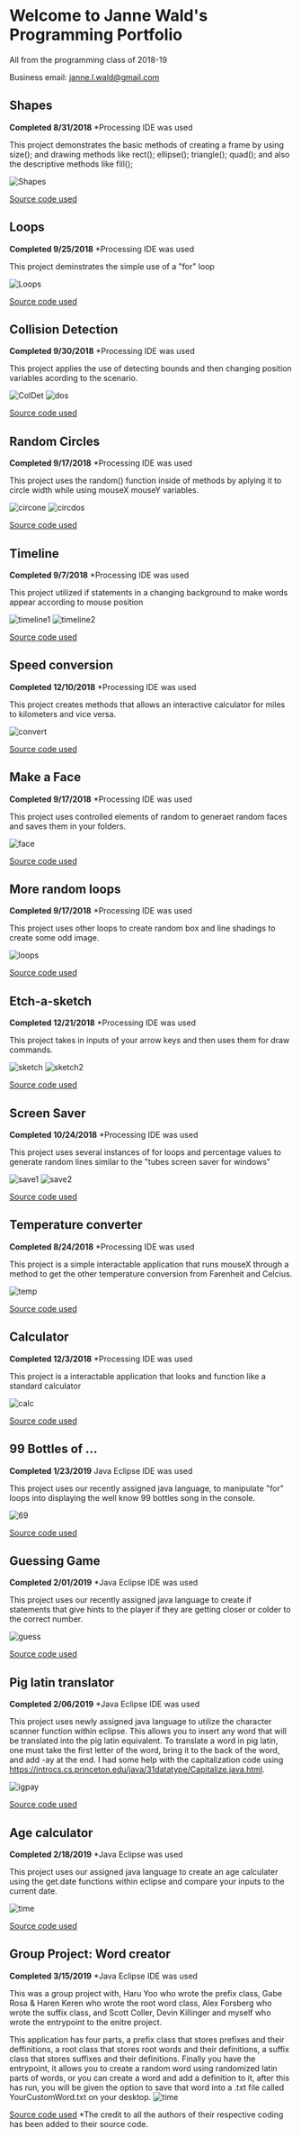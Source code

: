 # Welcome to Janne Wald's Programming Portfolio
All from the programming class of 2018-19

Business email: janne.l.wald@gmail.com

## Shapes

__Completed 8/31/2018__
*Processing IDE was used

This project demonstrates the basic methods of creating a frame by using size(); and drawing methods like rect(); ellipse(); triangle(); quad(); and also the descriptive methods like fill();

![Shapes](images/Shapes.png)

[Source code used](https://github.com/JanneWald/2018-19ProgramingPortfolio/blob/master/Projects/Term1/Shapes)

## Loops

__Completed 9/25/2018__
*Processing IDE was used

This project deminstrates the simple use of a "for" loop

![Loops](images/Loops.png)

[Source code used](https://github.com/JanneWald/2018-19ProgramingPortfolio/blob/master/Projects/Term1/Loops)

## Collision Detection

__Completed 9/30/2018__
*Processing IDE was used

This project applies the use of detecting bounds and then changing position variables acording to the scenario.

![ColDet](images/ColDet.png)
![dos](images/dos.png)

[Source code used](https://github.com/JanneWald/2018-19ProgramingPortfolio/blob/master/Projects/Term1/Collision%20Detection)

## Random Circles

__Completed 9/17/2018__
*Processing IDE was used

This project uses the random() function inside of methods by aplying it to circle width while using mouseX mouseY variables.

![circone](images/circone.png)
![circdos](images/circdos.png)

[Source code used](https://github.com/JanneWald/2018-19ProgramingPortfolio/blob/master/Projects/Term1/Collision%20Detection)

## Timeline

__Completed 9/7/2018__
*Processing IDE was used

This project utilized if statements in a changing background to make words appear according to mouse position

![timeline1](images/timeline1.png)
![timeline2](images/timeline2.png)

[Source code used](https://github.com/JanneWald/2018-19ProgramingPortfolio/blob/master/Projects/Term1/timeline)


## Speed conversion

__Completed 12/10/2018__
*Processing IDE was used

This project creates methods that allows an interactive calculator for miles to kilometers and vice versa.

![convert](images/convert.png)

[Source code used](https://github.com/JanneWald/2018-19ProgramingPortfolio/blob/master/Projects/Term1/convert)

## Make a Face

__Completed 9/17/2018__
*Processing IDE was used

This project uses controlled elements of random to generaet random faces and saves them in your folders.

![face](images/face.png)

[Source code used](https://github.com/JanneWald/2018-19ProgramingPortfolio/blob/master/Projects/Term1/face)


## More random loops

__Completed 9/17/2018__
*Processing IDE was used

This project uses other loops to create random box and line shadings to create some odd image.

![loops](images/loops3.png)

[Source code used](https://github.com/JanneWald/2018-19ProgramingPortfolio/blob/master/Projects/Term1/loops3)


## Etch-a-sketch

__Completed 12/21/2018__
*Processing IDE was used

This project takes in inputs of your arrow keys and then uses them for draw commands.

![sketch](images/sketch.png)
![sketch2](sketch2.png)

[Source code used](https://github.com/JanneWald/2018-19ProgramingPortfolio/blob/master/Projects/Term1/sketch)


## Screen Saver

__Completed 10/24/2018__
*Processing IDE was used

This project uses several instances of for loops and percentage values to generate random lines similar to the "tubes screen saver for windows"

![save1](images/save1.png)
![save2](images/save2.png)

[Source code used](https://github.com/JanneWald/2018-19ProgramingPortfolio/tree/master/Projects/Term1/ScreenSaver)


## Temperature converter

__Completed 8/24/2018__
*Processing IDE was used

This project is a simple interactable application that runs mouseX through a method to get the other temperature conversion from Farenheit and Celcius.

![temp](images/temp.png)

[Source code used](https://github.com/JanneWald/2018-19ProgramingPortfolio/blob/master/Projects/Term1/tempConvert)


## Calculator

__Completed 12/3/2018__
*Processing IDE was used

This project is a  interactable application that looks and function like a standard calculator

![calc](images/calc.png)

[Source code used](https://github.com/JanneWald/2018-19ProgramingPortfolio/blob/master/Projects/Term1/calc)

## 99 Bottles of ...

__Completed 1/23/2019__
Java Eclipse IDE was used

This project uses our recently assigned java language, to manipulate "for" loops into  displaying the well know 99 bottles song in the console.

![69](images/69.png)

[Source code used](https://github.com/JanneWald/2018-19ProgramingPortfolio/blob/master/Projects/Term3/99%20Bottles)

## Guessing Game

__Completed 2/01/2019__
*Java Eclipse IDE was used

This project uses our recently assigned java language to create if statements that give hints to the player if they are getting closer or colder to the correct number.

![guess](images/guess.PNG)

[Source code used](https://github.com/JanneWald/2018-19ProgramingPortfolio/blob/master/Projects/Term3/guessingGame)

## Pig latin translator

__Completed 2/06/2019__
*Java Eclipse IDE was used

This project uses newly assigned java language to utilize the character scanner function within eclipse. This allows you to insert any word that will be translated into the pig latin equivalent. To translate a word in pig latin, one must take the first letter of the word, bring it to the back of the word, and add -ay at the end. I had some help with the capitalization code using https://introcs.cs.princeton.edu/java/31datatype/Capitalize.java.html.

![igpay](images/igpay.PNG)

[Source code used](https://github.com/JanneWald/2018-19ProgramingPortfolio/blob/master/Projects/Term3/igpay)

## Age calculator

__Completed 2/18/2019__
*Java Eclipse  was used

This project uses our assigned java language to create an age calculater using the get.date functions within eclipse and compare your inputs to the current date. 

![time](images/time.PNG)

[Source code used](https://github.com/JanneWald/2018-19ProgramingPortfolio/blob/master/Projects/Term3/time)

## Group Project: Word creator 

__Completed 3/15/2019__
*Java Eclipse IDE was used

This was a group project with, Haru Yoo who wrote the prefix class, Gabe Rosa & Haren Keren who wrote the root word class, Alex Forsberg who wrote the suffix class, and Scott Coller, Devin Killinger and myself who wrote the entrypoint to the enitre project.

This application has four parts, a prefix class that stores prefixes and their deffinitions, a root class that stores root words and their definitions, a suffix class that stores suffixes and their definitions. Finally you have the entrypoint, it allows you to create a random word using randomized latin parts of words, or you can create a word and add a definition to it, after this has run, you will be given the option to save that word into a .txt file called YourCustomWord.txt on your desktop.
![time](images/words.PNG)

[Source code used](https://github.com/JanneWald/2018-19ProgramingPortfolio/tree/master/Projects/Term3/WordCreator)
*The credit to all the authors of their respective coding has been added to their source code. 
